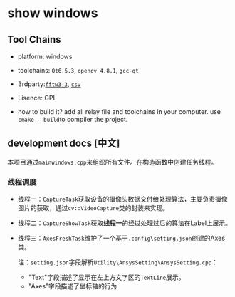 # show windows

## Tool Chains

- platform: windows

- toolchains: `Qt6.5.3`, `opencv 4.8.1`, `gcc-qt`

- 3rdparty:[`fftw3-3`](https://www.fftw.org/download.html), [`csv`](https://github.com/ben-strasser/fast-cpp-csv-parser)

- Lisence: GPL

- how to build it? add all relay file and toolchains in your computer. use `cmake --build`to compiler the project.

## development docs [中文]

本项目通过`mainwindows.cpp`来组织所有文件。在构造函数中创建任务线程。

### 线程调度

- 线程一：`CaptureTask`获取设备的摄像头数据交付给处理算法，主要负责摄像图片的获取，通过`cv::VideoCapture`类的封装来实现。

- 线程二：`CaptureShowTask`获取**线程一**的经过处理过后的算法在Label上展示。

- 线程三：`AxesFreshTask`维护了一个基于`.config\setting.json`创建的Axes类。

  注：`setting.json`字段解析`Utility\AnsysSetting\AnsysSetting.cpp`：

  - "Text"字段描述了显示在左上方文字区的`TextLine`展示。
  - "Axes"字段描述了坐标轴的行为



  
